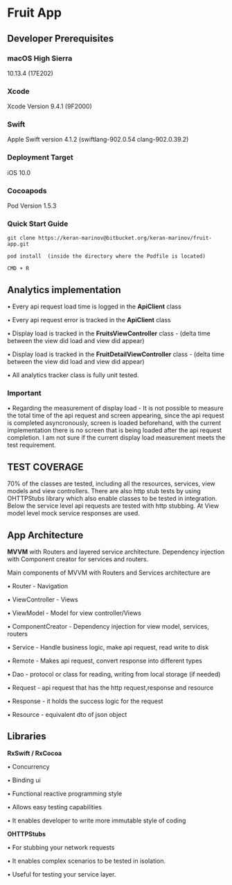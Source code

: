 # Fruit App

## Developer Prerequisites

### macOS High Sierra

10.13.4 (17E202)

### Xcode

Xcode Version  9.4.1 (9F2000)

### Swift

Apple Swift version 4.1.2 (swiftlang-902.0.54 clang-902.0.39.2)

### Deployment Target 

iOS 10.0

### Cocoapods

Pod Version 1.5.3


### Quick Start Guide 

```git clone https://keran-marinov@bitbucket.org/keran-marinov/fruit-app.git```

```pod install  (inside the directory where the Podfile is located)```

```CMD + R```


## Analytics implementation

• Every api request load time is logged in the **ApiClient** class

• Every api request error is tracked in the **ApiClient** class

• Display load is tracked in the **FruitsViewController** class - (delta time between the view did load and view did appear)

• Display load is tracked in the **FruitDetailViewController** class - (delta time between the view did load and view did appear)

• All analytics tracker class is fully unit tested.

### Important

• Regarding the measurement of display load - It is not possible to measure the total time of the api request and screen appearing, since the api request is completed asyncronously, screen is loaded beforehand, with the current implementation there is no screen that is being loaded after the api request completion. I am not sure if the current display load measurement meets the test requirement.

## TEST COVERAGE

70% of the classes are tested, including all the resources, services, view models and view controllers.
There are also http stub tests by using OHTTPStubs library which also enable classes to be tested in integration. Below the service level api requests are tested with http stubbing. At View model level mock service responses are used.


## App Architecture

**MVVM** with Routers and layered service architecture. Dependency injection with Component creator for services and routers.

Main components of MVVM with Routers and Services architecture are

• Router - Navigation

• ViewController - Views

• ViewModel - Model for view controller/Views

• ComponentCreator - Dependency injection for view model, services, routers

• Service - Handle business logic, make api request, read write to disk

• Remote  - Makes api request, convert response into different types

• Dao  -  protocol or class for reading, writing from local storage (if needed)

• Request - api request that has the http request,response and resource 

• Response - it holds the success logic for the request

• Resource - equivalent dto of json object

## Libraries


**RxSwift / RxCocoa**

• Concurrency 

• Binding ui 

• Functional reactive programming style

• Allows easy testing capabilities 

• It enables developer to write more immutable style of coding

**OHTTPStubs**

• For stubbing your network requests

• It enables complex scenarios to be tested in isolation.

• Useful for testing your service layer.

# 
